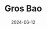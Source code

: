 ---
title: Gros Bao
address: 72 Quai de Jemmapes, 75010 Paris
date: 2024-06-12
ratings:
- 3
tags:
- chinois
cover: P1005058_export
---